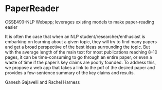 # PaperReader
CSSE490-NLP Webapp; leverages existing models to make paper-reading easier

It is often the case that when an NLP student/researcher/enthusiast is embarking on learning about a given topic, they will try to find many papers and get a broad perspective of 
the best ideas surrounding the topic. But with the average length of the main text for most publications reaching 8-10 pages, it can be time-consuming to go through an entire 
paper, or even a waste of time if the paper’s key claims are poorly founded. To address this, we propose a web app that takes a link to the pdf of the desired paper and provides a 
few-sentence summary of the key claims and results.


Ganesh Gajavelli and Rachel Harness
